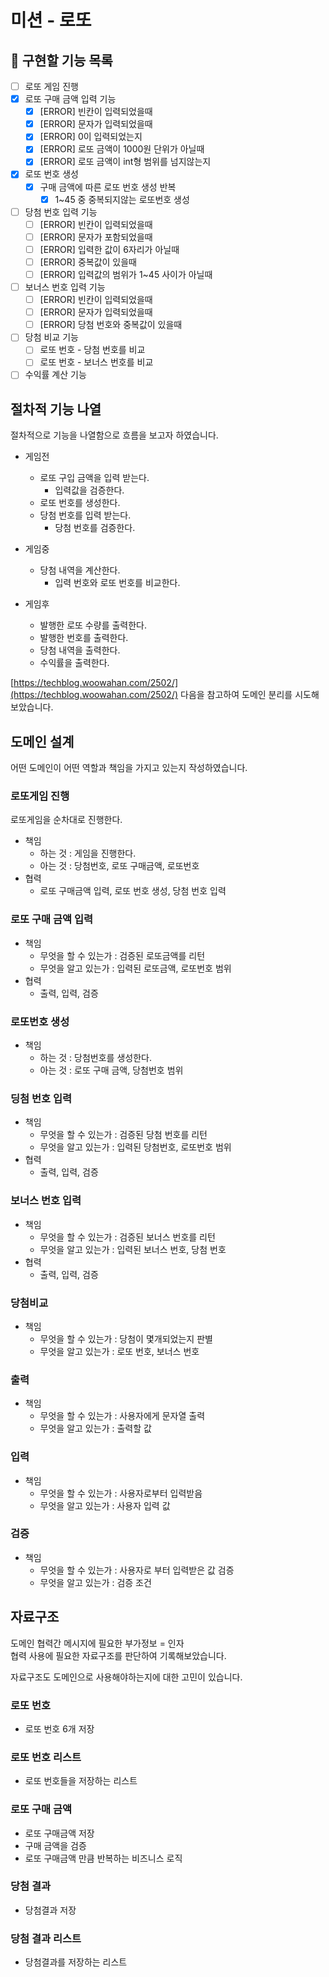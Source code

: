 # 미션 - 로또

## 📝 구현할 기능 목록

- [ ] 로또 게임 진행
- [X] 로또 구매 금액 입력 기능
    - [X] [ERROR] 빈칸이 입력되었을때
    - [X] [ERROR] 문자가 입력되었을때
    - [X] [ERROR] 0이 입력되었는지
    - [X] [ERROR] 로또 금액이 1000원 단위가 아닐때
    - [X] [ERROR] 로또 금액이 int형 범위를 넘지않는지
- [X] 로또 번호 생성
    - [X] 구매 금액에 따른 로또 번호 생성 반복
        - [X] 1~45 중 중복되지않는 로또번호 생성
- [ ] 당첨 번호 입력 기능
    - [ ] [ERROR] 빈칸이 입력되었을때
    - [ ] [ERROR] 문자가 포함되었을때
    - [ ] [ERROR] 입력한 값이 6자리가 아닐때
    - [ ] [ERROR] 중복값이 있을때
    - [ ] [ERROR] 입력값의 범위가 1~45 사이가 아닐때
- [ ] 보너스 번호 입력 기능
    - [ ] [ERROR] 빈칸이 입력되었을때
    - [ ] [ERROR] 문자가 입력되었을때
    - [ ] [ERROR] 당첨 번호와 중복값이 있을때
- [ ] 당첨 비교 기능
    - [ ] 로또 번호 - 당첨 번호를 비교
    - [ ] 로또 번호 - 보너스 번호를 비교
- [ ] 수익률 계산 기능

## 절차적 기능 나열

절차적으로 기능을 나열함으로 흐름을 보고자 하였습니다.

- 게임전
    - 로또 구입 금액을 입력 받는다.
        - 입력값을 검증한다.
    - 로또 번호를 생성한다.
    - 당첨 번호를 입력 받는다.
        - 당첨 번호를 검증한다.

- 게임중
    - 당첨 내역을 계산한다.
        - 입력 번호와 로또 번호를 비교한다.
- 게임후
    - 발행한 로또 수량를 출력한다.
    - 발행한 번호를 출력한다.
    - 당첨 내역을 출력한다.
    - 수익률을 출력한다.

[https://techblog.woowahan.com/2502/](https://techblog.woowahan.com/2502/)
다음을 참고하여 도메인 분리를 시도해 보았습니다.

## 도메인 설계

어떤 도메인이 어떤 역할과 책임을 가지고 있는지 작성하였습니다.

### 로또게임 진행

로또게임을 순차대로 진행한다.

- 책임
    - 하는 것 : 게임을 진행한다.
    - 아는 것 : 당첨번호, 로또 구매금액, 로또번호
- 협력
    - 로또 구매금액 입력, 로또 번호 생성, 당첨 번호 입력

### 로또 구매 금액 입력

- 책임
    - 무엇을 할 수 있는가 : 검증된 로또금액를 리턴
    - 무엇을 알고 있는가 : 입력된 로또금액, 로또번호 범위
- 협력
    - 출력, 입력, 검증

### 로또번호 생성

- 책임
    - 하는 것 : 당첨번호를 생성한다.
    - 아는 것 : 로또 구매 금액, 당첨번호 범위

### 딩첨 번호 입력

- 책임
    - 무엇을 할 수 있는가 : 검증된 당첨 번호를 리턴
    - 무엇을 알고 있는가 : 입력된 당첨번호, 로또번호 범위
- 협력
    - 출력, 입력, 검증

### 보너스 번호 입력

- 책임
    - 무엇을 할 수 있는가 : 검증된 보너스 번호를 리턴
    - 무엇을 알고 있는가 : 입력된 보너스 번호, 당첨 번호
- 협력
    - 출력, 입력, 검증

### 당첨비교

- 책임
    - 무엇을 할 수 있는가 : 당첨이 몇개되었는지 판별
    - 무엇을 알고 있는가 : 로또 번호, 보너스 번호

### 출력

- 책임
    - 무엇을 할 수 있는가 : 사용자에게 문자열 출력
    - 무엇을 알고 있는가 : 출력할 값

### 입력

- 책임
    - 무엇을 할 수 있는가 : 사용자로부터 입력받음
    - 무엇을 알고 있는가 : 사용자 입력 값

### 검증

- 책임
    - 무엇을 할 수 있는가 : 사용자로 부터 입력받은 값 검증
    - 무엇을 알고 있는가 : 검증 조건

## 자료구조

도메인 협력간 메시지에 필요한 부가정보 = 인자  
협력 사용에 필요한 자료구조를 판단하여 기록해보았습니다.

자료구조도 도메인으로 사용해야하는지에 대한 고민이 있습니다.

### 로또 번호

- 로또 번호 6개 저장

### 로또 번호 리스트

- 로또 번호들을 저장하는 리스트

### 로또 구매 금액

- 로또 구매금액 저장
- 구매 금액을 검증
- 로또 구매금액 만큼 반복하는 비즈니스 로직

### 당첨 결과

- 당첨결과 저장

### 당첨 결과 리스트

- 당첨결과를 저장하는 리스트

